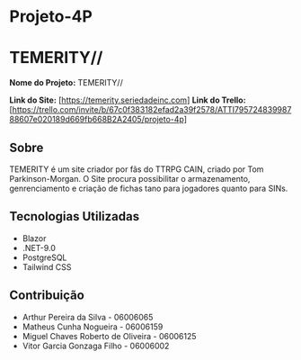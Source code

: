 # Projeto-4P
# TEMERITY//  

**Nome do Projeto:** TEMERITY//

**Link do Site:** [https://temerity.seriedadeinc.com]
**Link do Trello:**[https://trello.com/invite/b/67c0f383182efad2a39f2578/ATTI79572483998788607e020189d669fb668B2A2405/projeto-4p]

## Sobre  
  
  TEMERITY é um site criador por fãs do TTRPG CAIN, criado por Tom Parkinson-Morgan.
  O Site procura possibilitar o armazenamento, genrenciamento e criação de fichas tano para jogadores quanto para SINs.


## Tecnologias Utilizadas  

- Blazor 
- .NET-9.0  
- PostgreSQL
- Tailwind CSS  

## Contribuição  

- Arthur Pereira da Silva - 06006065
- Matheus Cunha Nogueira - 06006159
- Miguel Chaves Roberto de Oliveira - 06006125
- Vitor Garcia Gonzaga Filho - 06006002

